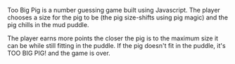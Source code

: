 Too Big Pig is a number guessing game built using Javascript. The player chooses a size for the pig to be (the pig size-shifts using pig magic) and the pig chills in the mud puddle.

The player earns more points the closer the pig is to the maximum size it can be while still fitting in the puddle. If the pig doesn't fit in the puddle, it's TOO BIG PIG! and the game is over.
